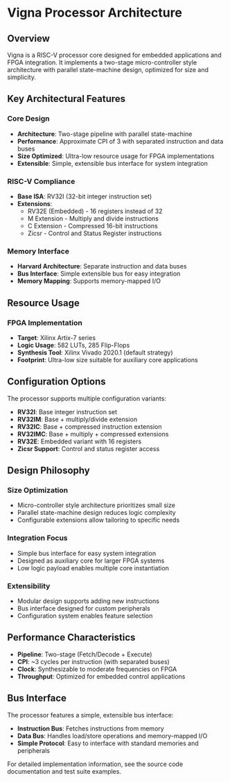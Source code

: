 # Vigna Processor Architecture

## Overview

Vigna is a RISC-V processor core designed for embedded applications and FPGA integration. It implements a two-stage micro-controller style architecture with parallel state-machine design, optimized for size and simplicity.

## Key Architectural Features

### Core Design
- **Architecture**: Two-stage pipeline with parallel state-machine
- **Performance**: Approximate CPI of 3 with separated instruction and data buses  
- **Size Optimized**: Ultra-low resource usage for FPGA implementations
- **Extensible**: Simple, extensible bus interface for system integration

### RISC-V Compliance
- **Base ISA**: RV32I (32-bit integer instruction set)
- **Extensions**: 
  - RV32E (Embedded) - 16 registers instead of 32
  - M Extension - Multiply and divide instructions
  - C Extension - Compressed 16-bit instructions
  - Zicsr - Control and Status Register instructions

### Memory Interface
- **Harvard Architecture**: Separate instruction and data buses
- **Bus Interface**: Simple extensible bus for easy integration
- **Memory Mapping**: Supports memory-mapped I/O

## Resource Usage

### FPGA Implementation
- **Target**: Xilinx Artix-7 series
- **Logic Usage**: 582 LUTs, 285 Flip-Flops
- **Synthesis Tool**: Xilinx Vivado 2020.1 (default strategy)
- **Footprint**: Ultra-low size suitable for auxiliary core applications

## Configuration Options

The processor supports multiple configuration variants:
- **RV32I**: Base integer instruction set
- **RV32IM**: Base + multiply/divide extension
- **RV32IC**: Base + compressed instruction extension  
- **RV32IMC**: Base + multiply + compressed extensions
- **RV32E**: Embedded variant with 16 registers
- **Zicsr Support**: Control and status register access

## Design Philosophy

### Size Optimization
- Micro-controller style architecture prioritizes small size
- Parallel state-machine design reduces logic complexity
- Configurable extensions allow tailoring to specific needs

### Integration Focus
- Simple bus interface for easy system integration
- Designed as auxiliary core for larger FPGA systems
- Low logic payload enables multiple core instantiation

### Extensibility
- Modular design supports adding new instructions
- Bus interface designed for custom peripherals
- Configuration system enables feature selection

## Performance Characteristics

- **Pipeline**: Two-stage (Fetch/Decode + Execute)
- **CPI**: ~3 cycles per instruction (with separated buses)
- **Clock**: Synthesizable to moderate frequencies on FPGA
- **Throughput**: Optimized for embedded control applications

## Bus Interface

The processor features a simple, extensible bus interface:
- **Instruction Bus**: Fetches instructions from memory
- **Data Bus**: Handles load/store operations and memory-mapped I/O
- **Simple Protocol**: Easy to interface with standard memories and peripherals

For detailed implementation information, see the source code documentation and test suite examples.